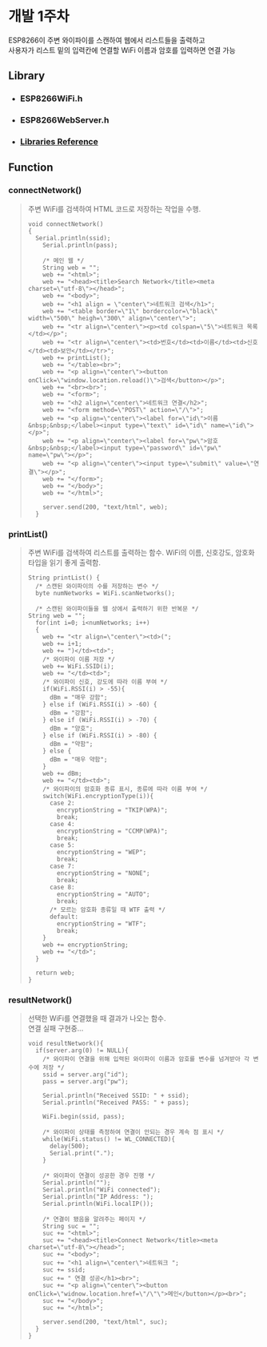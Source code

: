 개발 1주차 
===========
ESP8266이 주변 와이파이를 스캔하여 웹에서 리스트들을 출력하고  
사용자가 리스트 밑의 입력칸에 연결할 WiFi 이름과 암호를 입력하면 연결 가능

## Library
* ### ESP8266WiFi.h  
* ### ESP8266WebServer.h  
* ### [Libraries Reference](https://www.arduino.cc/reference/en/libraries/)

## Function
### connectNetwork()
> 주변 WiFi를 검색하여 HTML 코드로 저장하는 작업을 수행.
> ```
> void connectNetwork()
> {
>   Serial.println(ssid);
>     Serial.println(pass);
>     
>     /* 메인 웹 */
>     String web = "";
>     web += "<html>";
>     web += "<head><title>Search Network</title><meta charset=\"utf-8\"></head>";
>     web += "<body>";
>     web += "<h1 align = \"center\">네트워크 검색</h1>";
>     web += "<table border=\"1\" bordercolor=\"black\" width=\"500\" heigh=\"300\" align=\"center\">";
>     web += "<tr align=\"center\"><p><td colspan=\"5\">네트워크 목록</td></p>";
>     web += "<tr align=\"center\"><td>번호</td><td>이름</td><td>신호</td><td>보안</td></tr>";
>     web += printList();
>     web += "</table><br>";
>     web += "<p align=\"center\"><button onClick=\"window.location.reload()\">검색</button></p>";
>     web += "<br><br>";
>     web += "<form>";
>     web += "<h2 align=\"center\">네트워크 연결</h2>";
>     web += "<form method=\"POST\" action=\"/\">";
>     web += "<p align=\"center\"><label for=\"id\">이름&nbsp;&nbsp;</label><input type=\"text\" id=\"id\" name=\"id\"></p>";
>     web += "<p align=\"center\"><label for=\"pw\">암호&nbsp;&nbsp;</label><input type=\"password\" id=\"pw\" name=\"pw\"></p>";
>     web += "<p align=\"center\"><input type=\"submit\" value=\"연결\"></p>";
>     web += "</form>";
>     web += "</body>";
>     web += "</html>";
>   
>     server.send(200, "text/html", web);
>   }
> ```

### printList()

> 주변 WiFi를 검색하여 리스트를 출력하는 함수. WiFi의 이름, 신호강도, 암호화 타입을 읽기 좋게 출력함.
> ```
> String printList() {
>   /* 스캔된 와이파이의 수를 저장하는 변수 */
>   byte numNetworks = WiFi.scanNetworks();
>
>   /* 스캔된 와이파이들을 웹 상에서 출력하기 위한 반복문 */
> String web = "";
>   for(int i=0; i<numNetworks; i++)
>   {
>     web += "<tr align=\"center\"><td>(";
>     web += i+1;
>     web += ")</td><td>";
>     /* 와이파이 이름 저장 */
>     web += WiFi.SSID(i);  
>     web += "</td><td>";
>     /* 와이파이 신호, 강도에 따라 이름 부여 */
>     if(WiFi.RSSI(i) > -55){ 
>       dBm = "매우 강함";
>     } else if (WiFi.RSSI(i) > -60) {
>       dBm = "강함";
>     } else if (WiFi.RSSI(i) > -70) {
>       dBm = "양호";
>     } else if (WiFi.RSSI(i) > -80) {
>       dBm = "약함";
>     } else {
>       dBm = "매우 약함";
>     }
>     web += dBm;
>     web += "</td><td>";
>     /* 와이파이의 암호화 종류 표시, 종류에 따라 이름 부여 */
>     switch(WiFi.encryptionType(i)){
>       case 2:
>         encryptionString = "TKIP(WPA)";
>         break;
>       case 4:
>         encryptionString = "CCMP(WPA)";
>         break;
>       case 5:
>         encryptionString = "WEP";
>         break;
>       case 7:
>         encryptionString = "NONE";
>         break;
>       case 8:
>         encryptionString = "AUTO";
>         break;
>       /* 모르는 암호화 종류일 때 WTF 출력 */
>       default:
>         encryptionString = "WTF";
>         break;
>     }
>     web += encryptionString;
>     web += "</td>";
>   }
> 
>   return web;
> }
> ```
    
### resultNetwork()
> 선택한 WiFi를 연결했을 때 결과가 나오는 함수.  
> 연결 실패 구현중...
> ```
> void resultNetwork(){
>   if(server.arg(0) != NULL){
>     /* 와이파이 연결을 위해 입력된 와이파이 이름과 암호를 변수를 넘겨받아 각 변수에 저장 */
>     ssid = server.arg("id");
>     pass = server.arg("pw");
> 
>     Serial.println("Received SSID: " + ssid);
>     Serial.println("Received PASS: " + pass);
> 
>     WiFi.begin(ssid, pass);
> 
>     /* 와이파이 상태를 측정하여 연결이 안되는 경우 계속 점 표시 */
>     while(WiFi.status() != WL_CONNECTED){
>       delay(500);
>       Serial.print(".");
>     }
> 
>     /* 와이파이 연결이 성공한 경우 진행 */
>     Serial.println("");
>     Serial.println("WiFi connected");
>     Serial.println("IP Address: ");
>     Serial.println(WiFi.localIP());
> 
>     /* 연결이 됐음을 알려주는 페이지 */
>     String suc = "";
>     suc += "<html>";
>     suc += "<head><title>Connect Network</title><meta charset=\"utf-8\"></head>";
>     suc += "<body>";
>     suc += "<h1 align=\"center\">네트워크 ";
>     suc += ssid;
>     suc += " 연결 성공</h1><br>";
>     suc += "<p align=\"center\"><button onClick=\"widnow.location.href=\"/\"\">메인</button></p><br>";
>     suc += "</body>";
>     suc += "</html>";
>     
>     server.send(200, "text/html", suc);
>   }
> }
> ```




